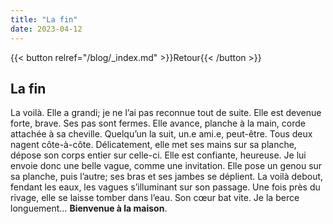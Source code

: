 ```yaml
---
title: "La fin"
date: 2023-04-12
---
```


{{< button relref="/blog/_index.md" >}}Retour{{< /button >}}

## La fin

La voilà. Elle a grandi; je ne l’ai pas reconnue tout de suite. Elle est devenue forte, brave. Ses pas sont fermes. Elle avance, planche à la main, corde attachée à sa cheville. Quelqu’un la suit, un.e ami.e, peut-être. Tous deux nagent côte-à-côte. Délicatement, elle met ses mains sur sa planche, dépose son corps entier sur celle-ci. Elle est confiante, heureuse. Je lui envoie donc une belle vague, comme une invitation. Elle pose un genou sur sa planche, puis l’autre; ses bras et ses jambes se déplient. La voilà debout, fendant les eaux, les vagues s’illuminant sur son passage. Une fois près du rivage, elle se laisse tomber dans l’eau. 
	Son cœur bat vite. Je la berce longuement… **Bienvenue à la maison**.
